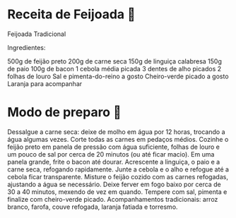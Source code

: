 #  Receita de Feijoada 🥘
Feijoada Tradicional

Ingredientes:

500g de feijão preto
200g de carne seca
150g de linguiça calabresa
150g de paio
100g de bacon
1 cebola média picada
3 dentes de alho picados
2 folhas de louro
Sal e pimenta-do-reino a gosto
Cheiro-verde picado a gosto
Laranja para acompanhar

# Modo de preparo 🥣

Dessalgue a carne seca: deixe de molho em água por 12 horas, trocando a água algumas vezes.
Corte todas as carnes em pedaços médios.
Cozinhe o feijão preto em panela de pressão com água suficiente, folhas de louro e um pouco de sal por cerca de 20 minutos (ou até ficar macio).
Em uma panela grande, frite o bacon até dourar. Acrescente a linguiça, o paio e a carne seca, refogando rapidamente.
Junte a cebola e o alho e refogue até a cebola ficar transparente.
Misture o feijão cozido com as carnes refogadas, ajustando a água se necessário. Deixe ferver em fogo baixo por cerca de 30 a 40 minutos, mexendo de vez em quando.
Tempere com sal, pimenta e finalize com cheiro-verde picado.
Acompanhamentos tradicionais: arroz branco, farofa, couve refogada, laranja fatiada e torresmo.
